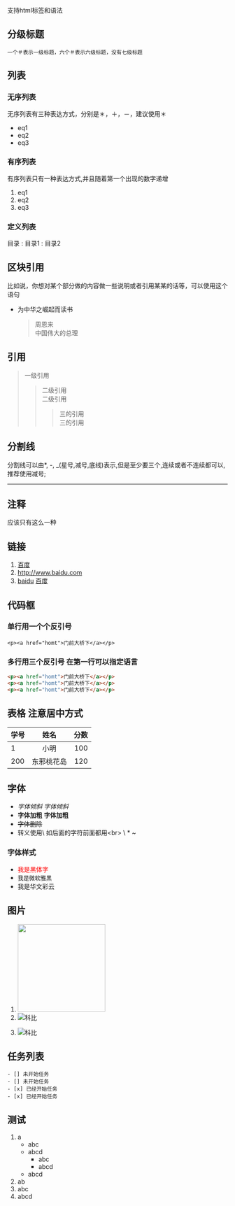 支持html标签和语法

## 分级标题
    一个＃表示一级标题，六个＃表示六级标题，没有七级标题


## 列表

### 无序列表
无序列表有三种表达方式，分别是＊，＋，－，建议使用＊
* eq1
* eq2
* eq3

### 有序列表
有序列表只有一种表达方式,并且随着第一个出现的数字递增
1. eq1
2. eq2
3. eq3

### 定义列表
目录
: 目录1
: 目录2

## 区块引用
比如说，你想对某个部分做的内容做一些说明或者引用某某的话等，可以使用这个语句

* 为中华之崛起而读书
    >周恩来<br>
    中国伟大的总理

## 引用
>  一级引用<br>
>>  二级引用<br>
>>  二级引用<br>
>>>  三的引用<br>
>>>  三的引用<br>



## 分割线
分割线可以由*, -, _(星号,减号,底线)表示,但是至少要三个,连续或者不连续都可以,推荐使用减号;<br>

---

## 注释
<!-- 我是一个注释 -->
应该只有这么一种

## 链接
[link]: http://www.baidu.com
1. [百度](http://www.baidu.com)
2. <http://www.baidu.com>
3. [baidu][link] [百度][link]


## 代码框

### 单行用一个个反引号

`<p><a href="homt">门前大桥下</a></p>`

### 多行用三个反引号 在第一行可以指定语言

``` html
<p><a href="homt">门前大桥下</a></p>
<p><a href="homt">门前大桥下</a></p>
<p><a href="homt">门前大桥下</a></p>
```

## 表格 注意居中方式
学号|姓名|分数
:---|:----:|---:|
1  | 小明 | 100
200| 东邪桃花岛 | 120

## 字体

* *字体倾斜*    _字体倾斜_
* **字体加粗**  __字体加粗__
* ~~字体删除~~
* 转义使用\ 如后面的字符前面都用\<br> \\ \* \~

### 字体样式
* <font face="黑体" font-size=12 color=red>我是黑体字</font>
* <font size=2 face="微软雅黑">我是微软雅黑</font>
* <font face="STCAIYUN">我是华文彩云</font>

## 图片
1. <img src="http://pic11.photophoto.cn/20090626/0036036341009653_b.jpg" width="200" height="200">
2. ![科比][kobe]

[kobe]: http://pic11.photophoto.cn/20090626/0036036341009653_b.jpg "科比"

3. ![科比](http://pic11.photophoto.cn/20090626/0036036341009653_b.jpg "科比")



## 任务列表

    - [] 未开始任务
    - [] 未开始任务
    - [x] 已经开始任务
    - [x] 已经开始任务

## 测试
1. a
    * abc
    * abcd
        * abc
        + abcd
    * abcd
4. ab
3. abc
9. abcd

